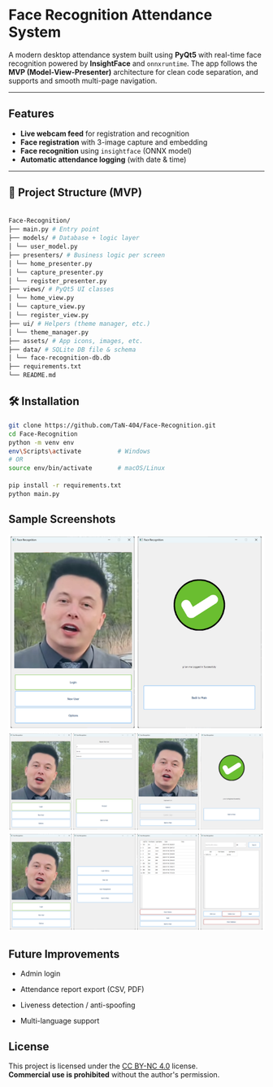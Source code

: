 #  Face Recognition Attendance System

A modern desktop attendance system built using **PyQt5** with real-time face recognition powered by **InsightFace** and `onnxruntime`. The app follows the **MVP (Model-View-Presenter)** architecture for clean code separation, and supports and smooth multi-page navigation.

---

## Features

- **Live webcam feed** for registration and recognition
- **Face registration** with 3-image capture and embedding
- **Face recognition** using `insightface` (ONNX model)
- **Automatic attendance logging** (with date & time)


---

## 📁 Project Structure (MVP)

```bash

Face-Recognition/
├── main.py # Entry point
├── models/ # Database + logic layer
│ └── user_model.py
├── presenters/ # Business logic per screen
│ └── home_presenter.py
│ └── capture_presenter.py
│ └── register_presenter.py
├── views/ # PyQt5 UI classes
│ └── home_view.py
│ └── capture_view.py
│ └── register_view.py
├── ui/ # Helpers (theme manager, etc.)
│ └── theme_manager.py
├── assets/ # App icons, images, etc.
├── data/ # SQLite DB file & schema
│ └── face-recognition-db.db
├── requirements.txt
└── README.md

```

## 🛠 Installation

```bash
git clone https://github.com/TaN-404/Face-Recognition.git
cd Face-Recognition
python -m venv env
env\Scripts\activate          # Windows
# OR
source env/bin/activate       # macOS/Linux

pip install -r requirements.txt
python main.py

```

## Sample Screenshots

![Login](assets/screenshots/login.png)
![Registration](assets/screenshots/new_user.png)
![Options](assets/screenshots/option.png)


## Future Improvements

- Admin login

- Attendance report export (CSV, PDF)

- Liveness detection / anti-spoofing

- Multi-language support

## License

This project is licensed under the [CC BY-NC 4.0](https://creativecommons.org/licenses/by-nc/4.0/) license.  
**Commercial use is prohibited** without the author's permission.
